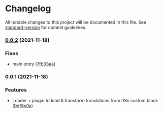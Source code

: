 # Changelog

All notable changes to this project will be documented in this file. See [standard-version](https://github.com/conventional-changelog/standard-version) for commit guidelines.

### [0.0.2](https://github.com/retailcrm/vue-formulario/compare/v0.0.1...v0.0.2) (2021-11-18)


### Fixes

* main entry ([7fb33aa](https://github.com/retailcrm/vue-formulario/commit/7fb33aa90f1911848544c37d43557c3994b51094))

### 0.0.1 (2021-11-18)


### Features

* Loader + plugin to load & transform translations from i18n custom block ([0df8e0a](https://github.com/retailcrm/vue-formulario/commit/0df8e0a7455119689c8ac6fb842008bdd6f01159))
